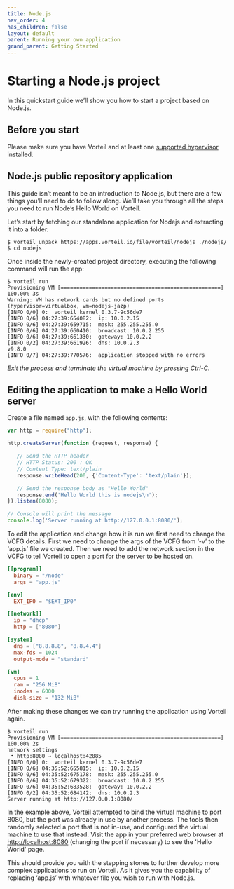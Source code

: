 ```yaml
---
title: Node.js
nav_order: 4
has_children: false
layout: default
parent: Running your own application
grand_parent: Getting Started
---
```


# Starting a Node.js project

In this quickstart guide we’ll show you how to start a project based on Node.js.

## Before you start

Please make sure you have Vorteil and at least one [supported hypervisor](/docs/guides/configure-virtualizer/) installed.

## Node.js public repository application

This guide isn’t meant to be an introduction to Node.js, but there are a few things you’ll need to do to follow along. We’ll take you through all the steps you need to run Node’s Hello World on Vorteil.

Let’s start by fetching our standalone application for Nodejs and extracting it into a folder.

```
$ vorteil unpack https://apps.vorteil.io/file/vorteil/nodejs ./nodejs/
$ cd nodejs
```

Once inside the newly-created project directory, executing the following command will run the app:

```
$ vorteil run
Provisioning VM [===================================================] 100.00% 3s
Warning: VM has network cards but no defined ports (hypervisor=virtualbox, vm=nodejs-jazp)
[INFO 0/0] 0:  vorteil kernel 0.3.7-9c56de7
[INFO 0/6] 04:27:39:654082:  ip: 10.0.2.15
[INFO 0/6] 04:27:39:659715:  mask: 255.255.255.0
[INFO 0/6] 04:27:39:660410:  broadcast: 10.0.2.255
[INFO 0/6] 04:27:39:661330:  gateway: 10.0.2.2
[INFO 0/2] 04:27:39:661926:  dns: 10.0.2.3
v9.8.0
[INFO 0/7] 04:27:39:770576:  application stopped with no errors
```

_Exit the process and terminate the virtual machine by pressing Ctrl-C._

## Editing the application to make a Hello World server

Create a file named `app.js`, with the following contents:

```js
var http = require("http");

http.createServer(function (request, response) {

   // Send the HTTP header
   // HTTP Status: 200 : OK
   // Content Type: text/plain
   response.writeHead(200, {'Content-Type': 'text/plain'});

   // Send the response body as "Hello World"
   response.end('Hello World this is nodejs\n');
}).listen(8080);

// Console will print the message
console.log('Server running at http://127.0.0.1:8080/');
```

To edit the application and change how it is run we first need to change the VCFG details. First we need to change the args of the VCFG from ‘-v’ to the ‘app.js’ file we created. Then we need to add the network section in the VCFG to tell Vorteil to open a port for the server to be hosted on.

```toml
[[program]]
  binary = "/node"
  args = "app.js"

[env]
  EXT_IP0 = "$EXT_IP0"

[[network]]
  ip = "dhcp"
  http = ["8080"]

[system]
  dns = ["8.8.8.8", "8.8.4.4"]
  max-fds = 1024
  output-mode = "standard"

[vm]
  cpus = 1
  ram = "256 MiB"
  inodes = 6000
  disk-size = "132 MiB"
```

After making these changes we can try running the application using Vorteil again.

```
$ vorteil run
Provisioning VM [===================================================] 100.00% 2s
network settings
 • http:8080 → localhost:42885
[INFO 0/0] 0:  vorteil kernel 0.3.7-9c56de7
[INFO 0/6] 04:35:52:655815:  ip: 10.0.2.15
[INFO 0/6] 04:35:52:675178:  mask: 255.255.255.0
[INFO 0/6] 04:35:52:679322:  broadcast: 10.0.2.255
[INFO 0/6] 04:35:52:683528:  gateway: 10.0.2.2
[INFO 0/2] 04:35:52:684142:  dns: 10.0.2.3
Server running at http://127.0.0.1:8080/
```

In the example above, Vorteil attempted to bind the virtual machine to port 8080, but the port was already in use by another process. The tools then randomly selected a port that is not in-use, and configured the virtual machine to use that instead. Visit the app in your preferred web browser at [http://localhost:8080](http://localhost:8080) (changing the port if necessary) to see the 'Hello World' page.

This should provide you with the stepping stones to further develop more complex applications to run on Vorteil. As it gives you the capability of replacing ‘app.js’ with whatever file you wish to run with Node.js.